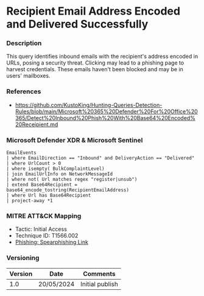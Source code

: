 # Recipient Email Address Encoded and Delivered Successfully

### Description

This query identifies inbound emails with the recipient's address encoded in URLs, posing a security threat. Clicking may lead to a phishing page to harvest credentials. These emails haven't been blocked and may be in users' mailboxes.

### References
 - https://github.com/KustoKing/Hunting-Queries-Detection-Rules/blob/main/Microsoft%20365%20Defender%20For%20Office%20365/Detect%20Inbound%20Phish%20With%20Base64%20Encoded%20Receipient.md

### Microsoft Defender XDR & Microsoft Sentinel
```
EmailEvents
| where EmailDirection == "Inbound" and DeliveryAction == "Delivered"
| where UrlCount > 0
| where isempty( BulkComplaintLevel)
| join EmailUrlInfo on NetworkMessageId
| where not( Url matches regex "register|unsub")
| extend Base64Recipient = base64_encode_tostring(RecipientEmailAddress)
| where Url has Base64Recipient
| project-away *1
```

### MITRE ATT&CK Mapping
- Tactic: Initial Access
- Technique ID: T1566.002
- [Phishing: Spearphishing Link](https://attack.mitre.org/techniques/T1566/002/)

### Versioning
| Version       | Date          | Comments                               |
| ------------- |---------------| ---------------------------------------|
| 1.0           | 20/05/2024    | Initial publish                        |